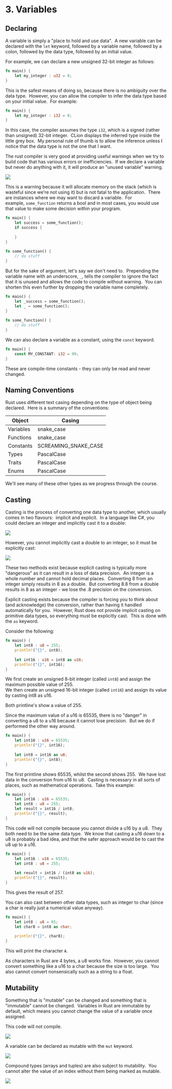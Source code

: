 # 3. Variables

## Declaring

A variable is simply a "place to hold and use data".  A new variable can be declared with the `let` keyword, followed by a variable name, followed by a colon, followed by the data type, followed by an initial value.

For example, we can declare a new unsigned 32-bit integer as follows:

```rust
fn main() {  
    let my_integer : u32 = 0;  
}
```

This is the safest means of doing so, because there is no ambiguity over the data type.  However, you can allow the compiler to infer the data type based on your initial value.  For example:

```rust
fn main() {  
    let my_integer : i32 = 0;  
}
```

In this case, the compiler assumes the type `i32`, which is a signed (rather than unsigned) 32-bit integer.  CLion displays the inferred type inside the little grey box.  My personal rule of thumb is to allow the inference unless I notice that the data type is not the one that I want.

The rust compiler is very good at providing useful warnings when we try to build code that has various errors or inefficiencies.  If we declare a variable but never do anything with it, it will produce an "unused variable" warning.

![](https://files.cdn.thinkific.com/file_uploads/584845/images/497/96d/21f/unused-variable.png)

This is a warning because it will allocate memory on the stack (which is wasteful since we're not using it) but is not fatal to the application.  There are instances where we may want to discard a variable.  For example, `some_function` returns a bool and in most cases, you would use that value to make some decision within your program.

```rust
fn main() {  
    let success = some_function();  
    if success {  
  
    }  
}  
  
fn some_function() {  
    // do stuff  
}
```

But for the sake of argument, let's say we don't need to.  Prepending the variable name with an underscore, `_`, tells the compiler to ignore the fact that it is unused and allows the code to compile without warning.  You can shorten this even further by dropping the variable name completely.

```rust
fn main() {  
    let _success = some_function();  
    let _ = some_function();  
}  
  
fn some_function() {  
    // do stuff  
}
```

We can also declare a variable as a constant, using the `const` keyword.

```rust
fn main() {  
    const MY_CONSTANT: i32 = 99;  
}
```

These are compile-time constants - they can only be read and never changed.

## Naming Conventions

Rust uses different text casing depending on the type of object being declared.  Here is a summary of the conventions:

| Object    | Casing               |
|-----------|----------------------|
| Variables | snake_case           |
| Functions | snake_case           |
| Constants | SCREAMING_SNAKE_CASE |
| Types     | PascalCase           |
| Traits    | PascalCase           |
| Enums     | PascalCase           |

We'll see many of these other types as we progress through the course.

## Casting

Casting is the process of converting one data type to another, which usually comes in two flavours:  implicit and explicit.  In a language like C#, you could declare an integer and implicitly cast it to a double:

![](https://files.cdn.thinkific.com/file_uploads/584845/images/fcd/2dd/a91/cs-implicit.png)

However, you cannot implicitly cast a double to an integer, so it must be explicitly cast:

  

![](https://files.cdn.thinkific.com/file_uploads/584845/images/8b1/9a3/e96/cs-explicit.png)

These two methods exist because explicit casting is typically more "dangerous" as it can result in a loss of data precision.  An integer is a whole number and cannot hold decimal places.  Converting 8 from an integer simply results in 8 as a double.  But converting 8.8 from a double results in 8 as an integer - we lose the .8 precision on the conversion.

Explicit casting exists because the compiler is forcing you to think about (and acknowledge) the conversion, rather than having it handled automatically for you.  However, Rust does not provide implicit casting on primitive data types, so everything must be explicitly cast.  This is done with the `as` keyword.

Consider the following:

```rust
fn main() {  
    let int8 : u8 = 255;  
    println!("{}", int8);  
  
    let int16 : u16 = int8 as u16;  
    println!("{}", int16);  
}
```

We first create an unsigned 8-bit integer (called `int8`) and assign the maximum possible value of 255.  
We then create an unsigned 16-bit integer (called `int16`) and assign its value by casting int8 as u16.

Both printline's show a value of 255.

Since the maximum value of a u16 is 65535, there is no "danger" in converting a u8 to a u16 because it cannot lose precision.  But we do if performed the other way around.

```rust
fn main() {  
    let int16 : u16 = 65535;  
    println!("{}", int16);  
  
    let int8 = int16 as u8;  
    println!("{}", int8);  
}
```

The first printline shows 65535, whilst the second shows 255.  We have lost data in the conversion from u16 to u8.  Casting is necessary in all sorts of places, such as mathematical operations.  Take this example:

```rust
fn main() {  
    let int16 : u16 = 65535;  
    let int8 : u8 = 255;  
    let result = int16 / int8;  
    println!("{}", result);  
}
```

This code will not compile because you cannot divide a u16 by a u8.  They both need to be the same data type.  We know that casting a u16 down to a u8 is probably a bad idea, and that the safer approach would be to cast the u8 up to a u16.

```rust
fn main() {  
    let int16 : u16 = 65535;  
    let int8 : u8 = 255;  
  
    let result = int16 / (int8 as u16);  
    println!("{}", result);  
}
```

This gives the result of 257.

You can also cast between other data types, such as integer to char (since a char is really just a numerical value anyway).

```rust
fn main() {  
    let int8 : u8 = 65;  
    let char8 = int8 as char;  
  
    println!("{}", char8);  
}
```  

This will print the character `A`.

As characters in Rust are 4 bytes, a u8 works fine.  However, you cannot convert something like a u16 to a char because the size is too large.  You also cannot convert nonsensically such as a string to a float.

## Mutability

Something that is "mutable" can be changed and something that is "immutable" cannot be changed.  Variables in Rust are immutable by default, which means you cannot change the value of a variable once assigned.

This code will not compile.

![](https://files.cdn.thinkific.com/file_uploads/584845/images/1d8/eeb/47d/immutable.png)

A variable can be declared as mutable with the `mut` keyword.

![](https://files.cdn.thinkific.com/file_uploads/584845/images/16d/9be/473/mutable.png)

Compound types (arrays and tuples) are also subject to mutability.  You cannot alter the value of an index without them being marked as mutable.

![](https://files.cdn.thinkific.com/file_uploads/584845/images/c11/f9f/2e5/mutable-array.png)